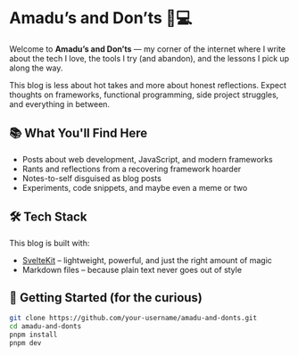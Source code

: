 # Amadu’s and Don’ts 🧠💻

Welcome to **Amadu’s and Don’ts** — my corner of the internet where I write about the tech I love, the tools I try (and abandon), and the lessons I pick up along the way.

This blog is less about hot takes and more about honest reflections. Expect thoughts on frameworks, functional programming, side project struggles, and everything in between.

## 📚 What You'll Find Here

- Posts about web development, JavaScript, and modern frameworks
- Rants and reflections from a recovering framework hoarder
- Notes-to-self disguised as blog posts
- Experiments, code snippets, and maybe even a meme or two

## 🛠️ Tech Stack

This blog is built with:

- [SvelteKit](https://kit.svelte.dev/) – lightweight, powerful, and just the right amount of magic
- Markdown files – because plain text never goes out of style

## 🚀 Getting Started (for the curious)

```bash
git clone https://github.com/your-username/amadu-and-donts.git
cd amadu-and-donts
pnpm install
pnpm dev
```

